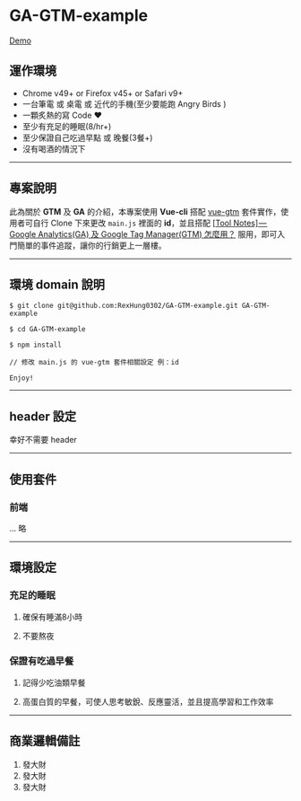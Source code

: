# GA-GTM-example

[Demo](https://rexhung0302.github.io/GA-GTM-example/index.html)

## 運作環境
* Chrome v49+ or Firefox v45+ or Safari v9+
* 一台筆電 或 桌電 或 近代的手機(至少要能跑 Angry Birds )
* 一顆炙熱的寫 Code ❤️
* 至少有充足的睡眠(8/hr+)
* 至少保證自己吃過早點 或 晚餐(3餐+)
* 沒有喝酒的情況下

---

## 專案說明

此為關於 **GTM** 及 **GA** 的介紹，本專案使用 **Vue-cli** 搭配 [vue-gtm](https://github.com/mib200/vue-gtm) 套件實作，使用者可自行 Clone 下來更改 `main.js` 裡面的 **id**，並且搭配 [[Tool Notes] — Google Analytics(GA) 及 Google Tag Manager(GTM) 怎麼用？](https://rexhung0302.github.io/2020/09/13/20200913/) 服用，即可入門簡單的事件追蹤，讓你的行銷更上一層樓。

---

## 環境 domain 說明

```
$ git clone git@github.com:RexHung0302/GA-GTM-example.git GA-GTM-example

$ cd GA-GTM-example

$ npm install

// 修改 main.js 的 vue-gtm 套件相關設定 例：id

Enjoy!
```

---

## header 設定

幸好不需要 header

---
   
## 使用套件

### 前端

... 略

---
 
## 環境設定

### 充足的睡眠

1. 確保有睡滿8小時

2. 不要熬夜

### 保證有吃過早餐

1. 記得少吃油類早餐

2. 高蛋白質的早餐，可使人思考敏銳、反應靈活，並且提高學習和工作效率

---

## 商業邏輯備註

1. 發大財
2. 發大財
3. 發大財
